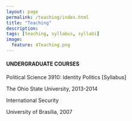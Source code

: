```yaml
---
layout: page
permalink: /teaching/index.html
title: "Teaching"
description:
tags: [teaching, syllabus, syllabi]
image:
  feature: 4Teaching.png
---
```


#### UNDERGRADUATE COURSES


Political Science 3910: Identity Politics [Syllabus]
  
  The Ohio State University, 2013-2014


International Security
  
  University of Brasília, 2007
